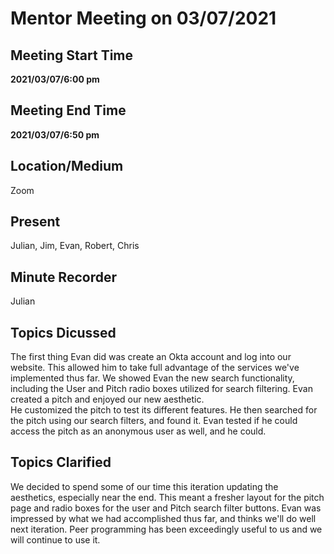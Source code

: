# Mentor Meeting on 03/07/2021

## Meeting Start Time

**2021/03/07/6:00 pm**

## Meeting End Time

**2021/03/07/6:50 pm**

## Location/Medium

Zoom

## Present

Julian, Jim, Evan, Robert, Chris

## Minute Recorder

Julian

## Topics Dicussed

The first thing Evan did was create an Okta account and log into our website. This allowed him to take full advantage of the services we've implemented thus far. 
We showed Evan the new search functionality, including the User and Pitch radio boxes utilized for search filtering. Evan created a pitch and enjoyed our new aesthetic.  
He customized the pitch to test its different features. He then searched for the pitch using our search filters, and found it. 
Evan tested if he could access the pitch as an anonymous user as well, and he could.

## Topics Clarified

We decided to spend some of our time this iteration updating the aesthetics, especially near the end. 
This meant a fresher layout for the pitch page and radio boxes for the user and Pitch search filter buttons. Evan was impressed by what we had accomplished thus far, and thinks we'll do well next iteration. 
Peer programming has been exceedingly useful to us and we will continue to use it.
